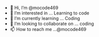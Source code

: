 - 👋 Hi, I’m @mocode469
- 👀 I’m interested in ... Learning to code
- 🌱 I’m currently learning ... Coding
- 💞️ I’m looking to collaborate on ... coding
- 📫 How to reach me ...@mocode469

<!---
mocode469/mocode469 is a ✨ special ✨ repository because its `README.md` (this file) appears on your GitHub profile.
You can click the Preview link to take a look at your changes.
--->
